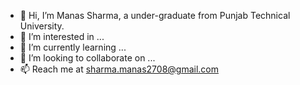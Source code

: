 - 👋 Hi, I’m Manas Sharma, a under-graduate from Punjab Technical University.
- 👀 I’m interested in ...
- 🌱 I’m currently learning ...
- 💞️ I’m looking to collaborate on ...
- 📫 Reach me at sharma.manas2708@gmail.com

<!---
sharmamanas/sharmamanas is a ✨ special ✨ repository because its `README.md` (this file) appears on your GitHub profile.
You can click the Preview link to take a look at your changes.
--->
